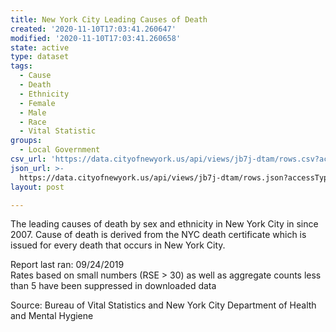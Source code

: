 ```yaml
---
title: New York City Leading Causes of Death
created: '2020-11-10T17:03:41.260647'
modified: '2020-11-10T17:03:41.260658'
state: active
type: dataset
tags:
  - Cause
  - Death
  - Ethnicity
  - Female
  - Male
  - Race
  - Vital Statistic
groups:
  - Local Government
csv_url: 'https://data.cityofnewyork.us/api/views/jb7j-dtam/rows.csv?accessType=DOWNLOAD'
json_url: >-
  https://data.cityofnewyork.us/api/views/jb7j-dtam/rows.json?accessType=DOWNLOAD
layout: post

---
```

The leading causes of death by sex and ethnicity in New York City in since 2007. Cause of death is derived from the NYC death certificate which is issued for every death that occurs in New York City.

</p>
Report last ran: 09/24/2019</br>
Rates based on small numbers (RSE > 30) as well as aggregate counts less than 5 have been suppressed in downloaded data</p>
Source: Bureau of Vital Statistics and  New York City Department of Health and Mental Hygiene
